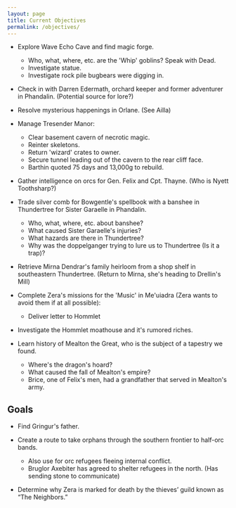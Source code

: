 ```yaml
---
layout: page
title: Current Objectives
permalink: /objectives/
---
```

- Explore Wave Echo Cave and find magic forge.
  - Who, what, where, etc. are the 'Whip' goblins? Speak with Dead.
  - Investigate statue.
  - Investigate rock pile bugbears were digging in.
  
- Check in with Darren Edermath, orchard keeper and former adventurer in Phandalin. (Potential source for lore?)
  
- Resolve mysterious happenings in Orlane. (See Ailla)

- Manage Tresender Manor: 
  - Clear basement cavern of necrotic magic.
  - Reinter skeletons.
  - Return 'wizard' crates to owner.
  - Secure tunnel leading out of the cavern to the rear cliff face.
  - Barthin quoted 75 days and 13,000g to rebuild.

- Gather intelligence on orcs for Gen. Felix and Cpt. Thayne. (Who is Nyett Toothsharp?)

- Trade silver comb for Bowgentle's spellbook with a banshee in Thundertree for Sister Garaelle in Phandalin.
  - Who, what, where, etc. about banshee?
  - What caused Sister Garaelle's injuries?
  - What hazards are there in Thundertree? 
  - Why was the doppelganger trying to lure us to Thundertree (Is it a trap)?

- Retrieve Mirna Dendrar's family heirloom from a shop shelf in southeastern Thundertree. (Return to Mirna, she's heading to Drellin's Mill)

- Complete Zera's missions for the 'Music' in Me'uiadra (Zera wants to avoid them if at all possible):
  - Deliver letter to Hommlet

- Investigate the Hommlet moathouse and it's rumored riches.

- Learn history of Mealton the Great, who is the subject of a tapestry we found.
  - Where's the dragon's hoard?
  - What caused the fall of Mealton's empire?
  - Brice, one of Felix's men, had a grandfather that served in Mealton's army.

## Goals

- Find Gringur's father.

- Create a route to take orphans through the southern frontier to half-orc bands.
  - Also use for orc refugees fleeing internal conflict.
  - Bruglor Axebiter has agreed to shelter refugees in the north. (Has sending stone to communicate)

- Determine why Zera is marked for death by the thieves’ guild known as “The Neighbors.”
